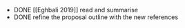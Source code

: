 - DONE [[Eghbali 2019]] read and summarise
- DONE refine the proposal outline with the new references
